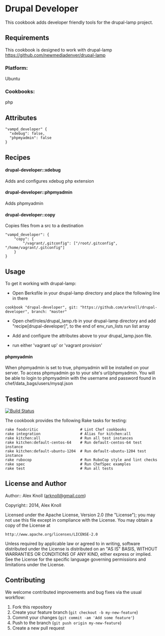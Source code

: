 Drupal Developer
================

This cookbook adds developer friendly tools for the drupal-lamp project.

Requirements
------------

This cookbook is designed to work with drupal-lamp https://github.com/newmediadenver/drupal-lamp

### Platform:

Ubuntu

### Cookbooks:

php

Attributes
----------
````
"vampd_developer" {
  "xdebug": false,
  "phpmyadmin": false
}
````

Recipes
-------
#### drupal-developer::xdebug

Adds and configures xdebug php extension

#### drupal-developer::phpmyadmin

Adds phpmyadmin

#### drupal-developer::copy

Copies files from a src to a destination
```
"vampd_developer": {
    "copy": {
        "/vagrant/,gitconfig": ["/root/.gitconfig", "/home/vagrant/.gitconfig"]
    }
}
```

Usage
-----
To get it working with drupal-lamp:
* Open Berksfile in your drupal-lamp directory and place the following line in there
````
cookbook "drupal-developer", git: "https://github.com/arknoll/drupal-developer", branch: "master"
````
* Open chef/roles/drupal_lamp.rb in your drupal-lamp directory and add "recipe[drupal-developer]", to the end of env_run_lists run list array

* Add and configure the attributes above to your drupal_lamp.json file.

* run either 'vagrant up' or 'vagrant provision'

#### phpmyadmin
When phpmyadmin is set to true, phpmyadmin will be installed on your server. To access phpmyadmin go to your site's url/phpmyadmin. You will be able to login to phpmyadmin with the username and password found in chef/data_bags/users/mysql.json

Testing
-------

[![Build Status](https://travis-ci.org/arknoll/drupal-developer.png?branch=master)](https://travis-ci.org/arknoll/drupal-developer)

The cookbook provides the following Rake tasks for testing:

    rake foodcritic                   # Lint Chef cookbooks
    rake integration                  # Alias for kitchen:all
    rake kitchen:all                  # Run all test instances
    rake kitchen:default-centos-64    # Run default-centos-64 test instance
    rake kitchen:default-ubuntu-1204  # Run default-ubuntu-1204 test instance
    rake rubocop                      # Run RuboCop style and lint checks
    rake spec                         # Run ChefSpec examples
    rake test                         # Run all tests

License and Author
------------------

Author:: Alex Knoll (arknoll@gmail.com)

Copyright:: 2014, Alex Knoll

Licensed under the Apache License, Version 2.0 (the "License");
you may not use this file except in compliance with the License.
You may obtain a copy of the License at

    http://www.apache.org/licenses/LICENSE-2.0

Unless required by applicable law or agreed to in writing, software
distributed under the License is distributed on an "AS IS" BASIS,
WITHOUT WARRANTIES OR CONDITIONS OF ANY KIND, either express or implied.
See the License for the specific language governing permissions and
limitations under the License.

Contributing
------------

We welcome contributed improvements and bug fixes via the usual workflow:

1. Fork this repository
2. Create your feature branch (`git checkout -b my-new-feature`)
3. Commit your changes (`git commit -am 'Add some feature'`)
4. Push to the branch (`git push origin my-new-feature`)
5. Create a new pull request
